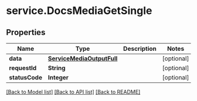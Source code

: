# service.DocsMediaGetSingle

## Properties
Name | Type | Description | Notes
------------ | ------------- | ------------- | -------------
**data** | [**ServiceMediaOutputFull**](ServiceMediaOutputFull.md) |  | [optional] 
**requestId** | **String** |  | [optional] 
**statusCode** | **Integer** |  | [optional] 

[[Back to Model list]](../README.md#documentation-for-models) [[Back to API list]](../README.md#documentation-for-api-endpoints) [[Back to README]](../README.md)


